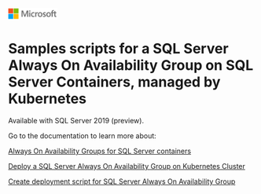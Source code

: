 ![](./media/solutions-microsoft-logo-small.png)
# Samples scripts for a SQL Server Always On Availability Group on SQL Server Containers, managed by Kubernetes

Available with SQL Server 2019 (preview).

Go to the documentation to learn more about:

[Always On Availability Groups for SQL Server containers](https://docs.microsoft.com/en-us/sql/linux/sql-server-ag-kubernetes)

[Deploy a SQL Server Always On Availability Group on Kubernetes Cluster](https://docs.microsoft.com/en-us/sql/linux/sql-server-linux-kubernetes-deploy) 

[Create deployment script for SQL Server Always On Availability Group](https://docs.microsoft.com/en-us/sql/linux/sql-server-linux-kubernetes-create-deployment) 